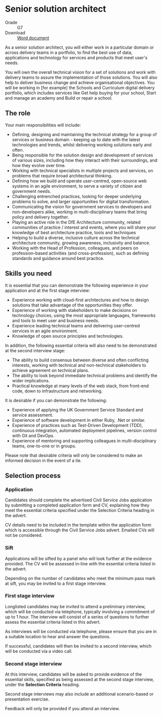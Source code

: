 # Senior solution architect

<dl class="govuk-summary-list">
  <div class="govuk-summary-list__row">
    <dt class="govuk-summary-list__key">
      Grade
    </dt>
    <dd class="govuk-summary-list__value">
      G7
    </dd>
  </div>
   <div class="govuk-summary-list__row" data-ignore="true">
    <dt class="govuk-summary-list__key">
      Download
    </dt>
    <dd class="govuk-summary-list__value">
      <a href="word">Word document</a>
    </dd>
  </div></dl>

As a senior solution architect, you will either work in a particular domain or across delivery teams in a portfolio, to find the best use of data, applications and technology for services and products that meet user's needs.

You will own the overall technical vision for a set of solutions and work with delivery teams to assure the implementation of those solutions. You will also help to deliver business change and achieve organisational objectives.
You will be working in [for example] the Schools and Curriculum digital delivery portfolio, which includes services like Get help buying for your school, Start and manage an academy and Build or repair a school.

## The role

Your main responsibilities will include:

- Defining, designing and maintaining the technical strategy for a group of services or business domain - keeping up to date with the latest technologies and trends, whilst delivering working solutions early and often.
- Being responsible for the solution design and development of services of various sizes, including how they interact with their surroundings, and how they evolve over time.
- Working with technical specialists in multiple projects and services, on problems that require broad architectural thinking.
- Defining how we build and operate user-centred, open-source web systems in an agile environment, to serve a variety of citizen and government needs.
- Challenging entrenched practices, looking for deeper underlying problems to solve, and larger opportunities for digital transformation.
- Communicating the vision for government services to developers and non-developers alike, working in multi-disciplinary teams that bring policy and delivery together.
- Playing an active role in the DfE Architecture community, related communities of practice / interest and events, where you will share your knowledge of best architecture practice, tools and techniques
- Helping to build a diverse, inclusive culture across the technical architecture community, growing awareness, inclusivity and balance.
- Working with the Head of Profession, colleagues, and peers on profession-based activities (and cross-profession), such as defining standards and guidance around best practice.

## Skills you need 

It is essential that you can demonstrate the following experience in your application and at the first stage interview:

- Experience working with cloud-first architectures and how to design solutions that take advantage of the opportunities they offer.
- Experience of working with stakeholders to make decisions on technology choices, using the most appropriate languages, frameworks and tools to meet user and business needs.
- Experience leading technical teams and delivering user-centred services in an agile environment.
- Knowledge of open source principles and technologies.

In addition, the following essential criteria will also need to be demonstrated at the second interview stage:

- The ability to build consensus between diverse and often conflicting interests, working with technical and non-technical stakeholders to achieve agreement on technical plans.
- The ability to look beyond immediate technical problems and identify the wider implications.
- Practical knowledge at many levels of the web stack, from front-end code, down to infrastructure and networking.

It is desirable if you can demonstrate the following:

- Experience of applying the UK Government Service Standard and service assessment.
- Experience of software development in either Ruby, .Net or similar.
- Experience of practices such as Test-Driven Development (TDD), continuous integration, automated deployment pipelines, version control with Git and DevOps.
- Experience of mentoring and supporting colleagues in multi-disciplinary teams, one-to-one or in groups.

Please note that desirable criteria will only be considered to make an informed decision in the event of a tie.

## Selection process

### Application

Candidates should complete the advertised Civil Service Jobs application by submitting a completed application form and CV, explaining how they meet the essential criteria specified under the Selection Criteria heading in the advert.

CV details need to be included in the template within the application form which is accessible through the Civil Service Jobs advert. Emailed CVs will not be considered.

### Sift

Applications will be sifted by a panel who will look further at the evidence provided. The CV will be assessed in-line with the essential criteria listed in the advert.

Depending on the number of candidates who meet the minimum pass mark at sift, you may be invited to a first stage interview.

### First stage interview

Longlisted candidates may be invited to attend a preliminary interview, which will be conducted via telephone, typically involving a commitment of up to 1 hour. The interview will consist of a series of questions to further assess the essential criteria listed in this advert.

As interviews will be conducted via telephone, please ensure that you are in a suitable location to hear and answer the questions.

If successful, candidates will then be invited to a second interview, which will be conducted via a video call.

### Second stage interview

At this interview, candidates will be asked to provide evidence of the essential skills, specified as being assessed at the second stage interview, under the **Selection Criteria** heading.

Second stage interviews may also include an additional scenario-based or presentation exercise.

Feedback will only be provided if you attend an interview.